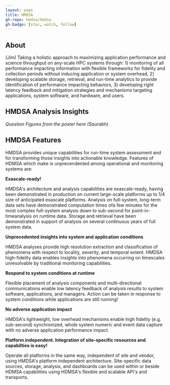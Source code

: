 ```yaml
---
layout: page
title: HMDSA
gh-repo: hmdsa/hmdsa
gh-badge: [star, watch, follow]
---
```


## About ## 
*(Jim)*
Taking a holistic approach to maximizing application performance and science throughput on any-scale HPC systems through: 1) monitoring of all performance impacting information with flexible frameworks for fidelity and collection periods without inducing application or system overhead, 2) developing scalable storage, retrieval, and run-time analytics to provide identification of performance impacting behaviors, 3) developing right latency feedback and mitigation strategies and mechanisms targeting applications, system software, and hardware, and users.

 ## HMDSA Analysis Insights ##
 *Question Figures from the poster here (Saurabh)*

## HMDSA Features ##

HMDSA provides unique capabilities for run-time system assessment and for transforming those insights into actionable knowledge. Features of HDMSA which make is unprecendented among operational and monitoring systems are:

**Exascale-ready!**

HMDSA's architecture and analysis capabilities are exascale-ready, having been demonstrated in production on current large-scale platforms up to 1/4 size of anticipated exascale platforms. Analysis on full-system, long-term data sets have demonstrated computation times ofa few minutes for the most complex full-system analysis down to sub-second for point-in-timeanalysis on runtime data. Storage and retrieval have been demonstrated in support of analysis on several continuous years of full system data.

**Unprecedented insights into system and application conditions**

HMDSA analyses provide high resolution extraction and classification of phenomena with respect to locality, severity, and temporal extent. HMDSA high-fidelity data enables insights into phenomena occurring on timescales unresolvable by traditional monitoring capabilities.

**Respond to system conditions at runtime**

Flexible placement of analysis components and multi-directional communications enable low latency feedback of analysis results to system software, applications, and managers. Action can be taken in response to system conditions while applications are still running!

**No adverse application impact**

HMDSA's lightweight, low overhead mechanisms enable high fidelity (e.g. sub-second) synchronized, whole system numeric and event data capture with no adverse application performance impact.

**Platform independent. Integration of site-specific resources and capabilties is easy!**

Operate all platforms in the same way, independent of site and vendor, using HMDSA's platform independent architecture. Site-specific data sources, storage, analysis, and dashboards can be used within or beside HDMSA capabilities using HDMSA's flexible and scalable API's and transports.



